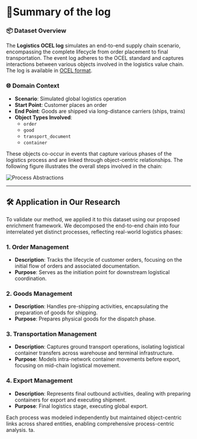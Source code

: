 # 📝Summary of the log

### 📦 Dataset Overview

The **Logistics OCEL log** simulates an end-to-end supply chain scenario, encompassing the complete lifecycle from order placement to final transportation. The event log adheres to the OCEL standard and captures interactions between various objects involved in the logistics value chain. The log is available in [OCEL format](https://ocel-standard.org/event-logs/simulations/logistics).

### 🌐 Domain Context

- **Scenario**: Simulated global logistics operation
- **Start Point**: Customer places an order
- **End Point**: Goods are shipped via long-distance carriers (ships, trains)
- **Object Types Involved**:
  - `order`
  - `good`
  - `transport_document`
  - `container`

These objects co-occur in events that capture various phases of the logistics process and are linked through object-centric relationships. The following figure illustrates the overall steps involved in the chain:

![Process Abstractions](https://ocel-standard.org/event-logs/simulations/logistics/images/logistics-overview_hu3208343689473859737.webp)

---

## 🛠️ Application in Our Research

To validate our method, we applied it to this dataset using our proposed enrichment framework. We decomposed the end-to-end chain into four interrelated yet distinct processes, reflecting real-world logistics phases:

### 1. **Order Management**

- **Description**: Tracks the lifecycle of customer orders, focusing on the initial flow of orders and associated documentation.
- **Purpose**: Serves as the initiation point for downstream logistical coordination.

### 2. **Goods Management**

- **Description**: Handles pre-shipping activities, encapsulating the preparation of goods for shipping.
- **Purpose**: Prepares physical goods for the dispatch phase.

### 3. **Transportation Management**

- **Description**: Captures ground transport operations, isolating logistical container transfers across warehouse and terminal infrastructure.
- **Purpose**: Models intra-network container movements before export, focusing on mid-chain logistical movement.

### 4. **Export Management**

- **Description**: Represents final outbound activities, dealing with preparing containers for export and executing shipment.
- **Purpose**: Final logistics stage, executing global export.

Each process was modeled independently but maintained object-centric links across shared entities, enabling comprehensive process-centric analysis.
ta.
